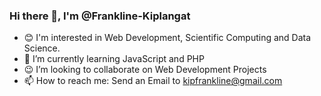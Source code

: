 ### Hi there 👋, I'm @Frankline-Kiplangat
- :blush: I'm interested in Web Development, Scientific Computing and Data Science. 
- 🌱 I’m currently learning JavaScript and PHP
- :wink: I’m looking to collaborate on Web Development Projects
- 📫 How to reach me: Send an Email to kipfrankline@gmail.com


